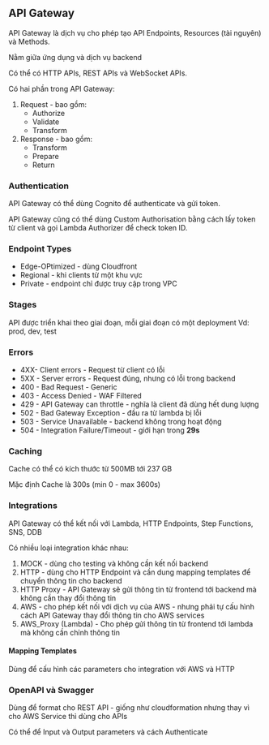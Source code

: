 ## API Gateway

API Gateway là dịch vụ cho phép tạo API Endpoints, Resources (tài nguyên) và Methods. 

Nằm giữa ứng dụng và dịch vụ backend

Có thể có HTTP APIs, REST APIs và WebSocket APIs. 

Có hai phần trong API Gateway:
1. Request - bao gồm:
    - Authorize
    - Validate
    - Transform
2. Response - bao gồm:
    - Transform
    - Prepare
    - Return

### Authentication 

API Gateway có thể dùng Cognito để authenticate và gửi token. 

API Gateway cũng có thể dùng Custom Authorisation bằng cách lấy token từ client và gọi Lambda Authorizer để check token ID. 

### Endpoint Types
- Edge-OPtimized - dùng Cloudfront 
- Regional - khi clients từ một khu vực 
- Private - endpoint chỉ được truy cập trong VPC

### Stages
API được triển khai theo giai đoạn, mỗi giai đoạn có một deployment
Vd: prod, dev, test

### Errors
- 4XX- Client errors - Request từ client có lỗi 
- 5XX - Server errors - Request đúng, nhưng có lỗi trong backend
- 400 - Bad Request - Generic
- 403 - Access Denied - WAF Filtered
- 429 - API Gateway can throttle - nghĩa là client đã dùng hết dung lượng 
- 502 - Bad Gateway Exception - đầu ra từ lambda bị lỗi 
- 503 - Service Unavailable - backend không trong hoạt động
- 504 - Integration Failure/Timeout - giới hạn trong **29s**

### Caching
Cache có thể có kích thước từ 500MB tới 237 GB

Mặc định Cache là 300s (min 0 - max 3600s)


### Integrations
API Gateway có thể kết nối với Lambda, HTTP Endpoints, Step Functions, SNS, DDB

Có nhiều loại integration khác nhau:
1. MOCK - dùng cho testing và không cần kết nối backend
2. HTTP - dùng cho HTTP Endpoint và cần dung mapping templates để chuyển thông tin cho backend
3. HTTP Proxy - API Gateway sẽ gửi thông tin từ frontend tới backend mà không cần thay đổi thông tin 
4. AWS - cho phép kết nối với dịch vụ của AWS - nhưng phải tự cấu hình cách API Gateway thay đổi thông tin cho AWS services
5. AWS_Proxy (Lambda) - Cho phép gửi thông tin từ frontend tới lambda mà không cần chỉnh thông tin 

#### Mapping Templates
Dùng để cấu hình các parameters cho integration với AWS và HTTP 

### OpenAPI và Swagger
Dùng để format cho REST API - giống như cloudformation nhưng thay vì cho AWS Service thì dùng cho APIs

Có thể để Input và Output parameters và cách Authenticate

